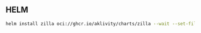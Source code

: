 ## HELM

```sh
helm install zilla oci://ghcr.io/aklivity/charts/zilla --wait --set-file zilla\\.yaml=zilla.yml
```